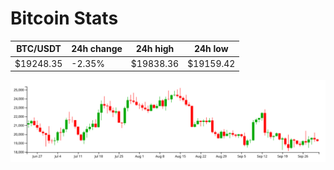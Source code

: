 # Bitcoin Stats

BTC/USDT|24h change|24h high|24h low|
|---|---|---|---|
|$19248.35|-2.35%|$19838.36|$19159.42|

<img src="./chart.svg">
